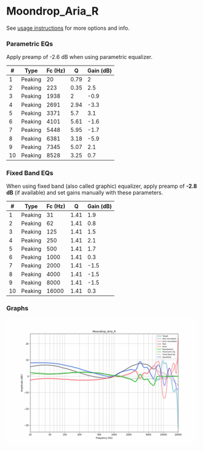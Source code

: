 # Moondrop_Aria_R
See [usage instructions](https://github.com/jaakkopasanen/AutoEq#usage) for more options and info.

### Parametric EQs
Apply preamp of -2.6 dB when using parametric equalizer.

|   # | Type    |   Fc (Hz) |    Q |   Gain (dB) |
|-----|---------|-----------|------|-------------|
|   1 | Peaking |        20 | 0.79 |         2   |
|   2 | Peaking |       223 | 0.35 |         2.5 |
|   3 | Peaking |      1938 | 2    |        -0.9 |
|   4 | Peaking |      2691 | 2.94 |        -3.3 |
|   5 | Peaking |      3371 | 5.7  |         3.1 |
|   6 | Peaking |      4101 | 5.61 |        -1.6 |
|   7 | Peaking |      5448 | 5.95 |        -1.7 |
|   8 | Peaking |      6381 | 3.18 |        -5.9 |
|   9 | Peaking |      7345 | 5.07 |         2.1 |
|  10 | Peaking |      8528 | 3.25 |         0.7 |

### Fixed Band EQs
When using fixed band (also called graphic) equalizer, apply preamp of **-2.8 dB** (if available) and set gains manually with these parameters.

|   # | Type    |   Fc (Hz) |    Q |   Gain (dB) |
|-----|---------|-----------|------|-------------|
|   1 | Peaking |        31 | 1.41 |         1.9 |
|   2 | Peaking |        62 | 1.41 |         0.8 |
|   3 | Peaking |       125 | 1.41 |         1.5 |
|   4 | Peaking |       250 | 1.41 |         2.1 |
|   5 | Peaking |       500 | 1.41 |         1.7 |
|   6 | Peaking |      1000 | 1.41 |         0.3 |
|   7 | Peaking |      2000 | 1.41 |        -1.5 |
|   8 | Peaking |      4000 | 1.41 |        -1.5 |
|   9 | Peaking |      8000 | 1.41 |        -1.5 |
|  10 | Peaking |     16000 | 1.41 |         0.3 |

### Graphs
![](./Moondrop_Aria_R.png)
